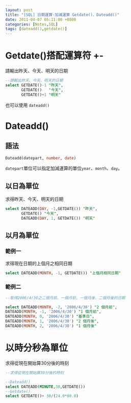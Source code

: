 ```yaml
---
layout: post
title: "[SQL] 日期運算-加減運算 Getdate()、Dateadd()"
date: 2011-04-07 05:11:00 +0800
categories: [Notes,SQL]
tags: [dateadd(),getdate()]
---
```



# Getdate()搭配運算符 +-
請輸出昨天、今天、明天的日期

```sql
--請輸出昨天、今天、明天的日期
select GETDATE()-1 "昨天", 
       GETDATE()   "今天", 
       GETDATE()+1 "明天"
```
也可以使用 `dateadd()`


# Dateadd()

## 語法
```sql
Dateadd(datepart, number, date)
```

`datepart`單位可以指定加減運算的單位`year`、`month`、`day`。

## 以日為單位

求得昨天、今天、明天的日期

```sql
select DATEADD(DAY, -1,GETDATE()) "昨天", 
       GETDATE() "今天", 
       DATEADD(DAY, 1, GETDATE()) "明天"
```

## 以月為單位
### 範例一
求得現在日期的上個月之相同日期

```sql
select DATEADD(MONTH, -1, GETDATE()) "上個月相同日期"
```

### 範例二

```sql
--取得2006/4/30之二個月前、一個月前、一個月後、二個月後的日期

select DATEADD(MONTH, -2, '2006/4/30') "2 個月前",
DATEADD(MONTH, -1, '2006/4/30') "1 個月前",
DATEADD(MONTH, 0, '2006/4/30') "基準日",
DATEADD(MONTH, 1, '2006/4/30') "2 個月後",
DATEADD(MONTH, 2, '2006/4/30') "1 個月後"
```

# 以時分秒為單位

求得從現在開始算30分後的時刻

```sql
--求得從現在開始算30分後的時刻

--Dateadd()
select DATEADD(MINUTE,30,GETDATE())
--Getdate()
select GETDATE()+ 30/(24.0*60.0)
```

